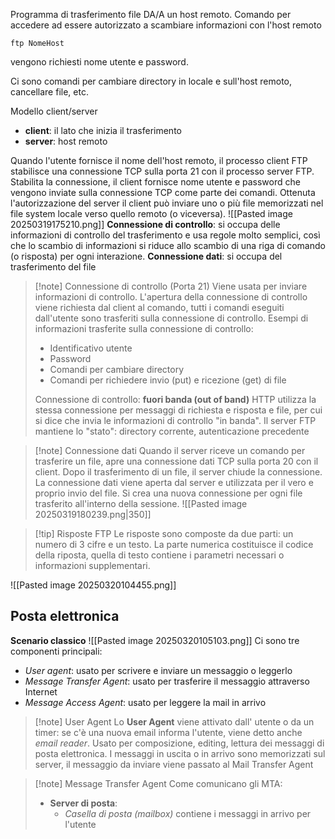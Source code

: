 Programma di trasferimento file DA/A un host remoto. Comando per accedere ad essere autorizzato a scambiare informazioni  con l'host remoto
```
ftp NomeHost
```
vengono richiesti nome utente e password.

Ci sono comandi per cambiare directory in locale e sull'host remoto, cancellare file, etc.

Modello client/server
- **client**: il lato che inizia il trasferimento
- **server**: host remoto

Quando l'utente fornisce il nome dell'host remoto, il processo client FTP stabilisce una connessione TCP sulla porta 21 con il processo server FTP.
Stabilita la connessione, il client fornisce nome utente e password che vengono inviate sulla connessione TCP come parte dei comandi.
Ottenuta l'autorizzazione del server il client può inviare uno o più file memorizzati nel file system locale verso quello remoto (o viceversa).
![[Pasted image 20250319175210.png]]
**Connessione di controllo**: si occupa delle informazioni di controllo del trasferimento e usa regole molto semplici, così che lo scambio di informazioni si riduce allo scambio di una riga di comando (o risposta) per ogni interazione.
**Connessione dati**: si occupa del trasferimento del file

>[!note] Connessione di controllo
>(Porta 21) Viene usata per inviare informazioni di controllo. L'apertura della connessione di controllo viene richiesta dal client al comando, tutti i comandi eseguiti dall'utente sono trasferiti sulla connessione di controllo. 
>Esempi di informazioni trasferite sulla connessione di controllo:
>- Identificativo utente
>- Password
>- Comandi per cambiare directory
>- Comandi per richiedere invio (put) e ricezione (get) di file
>
>Connessione di controllo: **fuori banda (out of band)** 
>HTTP utilizza la stessa connessione per messaggi di richiesta e risposta e file, per cui si dice che invia le informazioni di controllo "in banda". Il server FTP mantiene lo "stato": directory corrente, autenticazione precedente

>[!note] Connessione dati
>Quando il server riceve un comando per trasferire un file, apre una connessione dati TCP sulla porta 20 con il client. Dopo il trasferimento di un file, il server chiude la connessione.
>La connessione dati viene aperta dal server e utilizzata per il vero e proprio invio del file. Si crea una nuova connessione per ogni file trasferito all'interno della sessione. ![[Pasted image 20250319180239.png|350]]

>[!tip] Risposte FTP
>Le risposte sono composte da due parti: un numero di 3 cifre e un testo. La parte numerica costituisce il codice della riposta, quella di testo contiene i parametri necessari o informazioni supplementari. 

![[Pasted image 20250320104455.png]]
## Posta elettronica
**Scenario classico**
![[Pasted image 20250320105103.png]]
Ci sono tre componenti principali:
- *User agent*: usato per scrivere e inviare un messaggio o leggerlo
- *Message Transfer Agent*: usato per trasferire il messaggio attraverso Internet
- *Message Access Agent*: usato per leggere la mail in arrivo
>[!note] User Agent
>Lo **User Agent** viene attivato dall' utente o da un timer: se c'è una nuova email informa l'utente, viene detto anche *email reader*. 
>Usato per composizione, editing, lettura dei messaggi di posta elettronica.
>I messaggi in uscita o in arrivo sono memorizzati sul server, il messaggio da inviare viene passato al Mail Transfer Agent

>[!note] Message Transfer Agent
> Come comunicano gli MTA:
> - **Server di posta**:
> 	-  *Casella di posta (mailbox)* contiene i messaggi in arrivo per l'utente